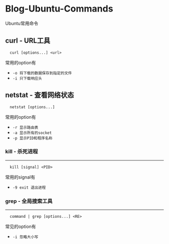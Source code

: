 # Blog-Ubuntu-Commands
Ubuntu常用命令

## curl - URL工具
```
  curl [options...] <url>
```
常用的option有

  - `-o 将下载的数据保存到指定的文件`
  - `-i 只下载响应头`

## netstat - 查看网络状态
```
  netstat [options...]
```
常用的option有
  - `-r 显示路由表`
  - `-a 显示所有的socket`
  - `-p 显示PID和程序名称`
  
### kill - 杀死进程
---
```
  kill [signal] <PID>
```
常用的signal有
  - `-9 exit 退出进程`
  
### grep - 全局搜索工具
---
```
  command | grep [options...] <RE>
```
常见的option有

  - `-i 忽略大小写`
  
